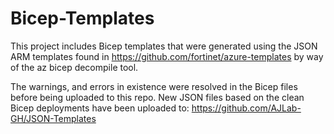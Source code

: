 # Bicep-Templates

This project includes Bicep templates that were generated using the JSON ARM templates found in https://github.com/fortinet/azure-templates by way of the az bicep decompile tool.

The warnings, and errors in existence were resolved in the Bicep files before being uploaded to this repo. New JSON files based on the clean Bicep deployments have been uploaded to:
https://github.com/AJLab-GH/JSON-Templates
